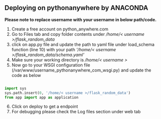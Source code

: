 ## Deploying on pythonanywhere by ANACONDA

**Please note to replace username with your username in below path/code.**

1. Create a free account on python_anywhere.com
2. Go to Files tab and copy folder contents under */home/< username >/flask_random_data*
3. click on app.py file and update the path to yaml file under load_schema function (line 10) with your path *'/home/< username >/flask_random_data/schema.yaml'*
4. Make sure your working directory is */home/< username >*
5. Now go to your WSGI configuration file (/var/www/username_pythonanywhere_com_wsgi.py) and update the code as below
```python

import sys
sys.path.insert(0, '/home/< username >/flask_random_data')
from app import app as application

```

6. Click on deploy to get a endpoint
7. For debugging please check the Log files section under web tab